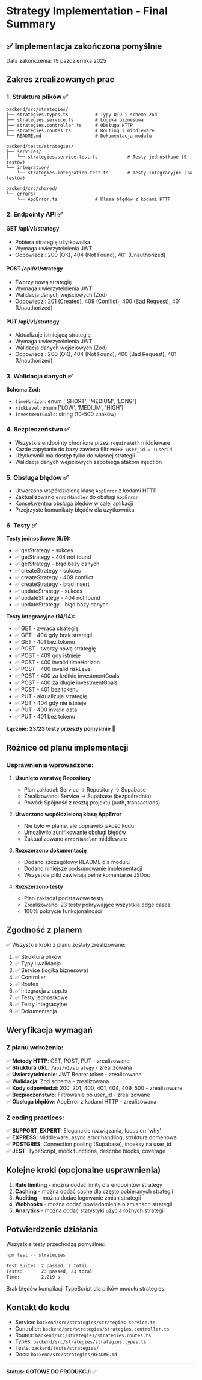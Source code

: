 # Strategy Implementation - Final Summary

## ✅ Implementacja zakończona pomyślnie

Data zakończenia: 19 października 2025

## Zakres zrealizowanych prac

### 1. Struktura plików ✅
```
backend/src/strategies/
├── strategies.types.ts          # Typy DTO i schema Zod
├── strategies.service.ts        # Logika biznesowa
├── strategies.controller.ts     # Obsługa HTTP
├── strategies.routes.ts         # Routing i middleware
└── README.md                    # Dokumentacja modułu

backend/tests/strategies/
├── services/
│   └── strategies.service.test.ts           # Testy jednostkowe (9 testów)
└── integration/
    └── strategies.integration.test.ts       # Testy integracyjne (14 testów)

backend/src/shared/
└── errors/
    └── AppError.ts              # Klasa błędów z kodami HTTP
```

### 2. Endpointy API ✅

#### GET /api/v1/strategy
- Pobiera strategię użytkownika
- Wymaga uwierzytelnienia JWT
- Odpowiedzi: 200 (OK), 404 (Not Found), 401 (Unauthorized)

#### POST /api/v1/strategy
- Tworzy nową strategię
- Wymaga uwierzytelnienia JWT
- Walidacja danych wejściowych (Zod)
- Odpowiedzi: 201 (Created), 409 (Conflict), 400 (Bad Request), 401 (Unauthorized)

#### PUT /api/v1/strategy
- Aktualizuje istniejącą strategię
- Wymaga uwierzytelnienia JWT
- Walidacja danych wejściowych (Zod)
- Odpowiedzi: 200 (OK), 404 (Not Found), 400 (Bad Request), 401 (Unauthorized)

### 3. Walidacja danych ✅

**Schema Zod:**
- `timeHorizon`: enum ['SHORT', 'MEDIUM', 'LONG']
- `riskLevel`: enum ['LOW', 'MEDIUM', 'HIGH']
- `investmentGoals`: string (10-500 znaków)

### 4. Bezpieczeństwo ✅

- Wszystkie endpointy chronione przez `requireAuth` middleware
- Każde zapytanie do bazy zawiera filtr `WHERE user_id = :userId`
- Użytkownik ma dostęp tylko do własnej strategii
- Walidacja danych wejściowych zapobiega atakom injection

### 5. Obsługa błędów ✅

- Utworzono współdzieloną klasę `AppError` z kodami HTTP
- Zaktualizowano `errorHandler` do obsługi `AppError`
- Konsekwentna obsługa błędów w całej aplikacji
- Przejrzyste komunikaty błędów dla użytkownika

### 6. Testy ✅

**Testy jednostkowe (9/9):**
- ✅ getStrategy - sukces
- ✅ getStrategy - 404 not found
- ✅ getStrategy - błąd bazy danych
- ✅ createStrategy - sukces
- ✅ createStrategy - 409 conflict
- ✅ createStrategy - błąd insert
- ✅ updateStrategy - sukces
- ✅ updateStrategy - 404 not found
- ✅ updateStrategy - błąd bazy danych

**Testy integracyjne (14/14):**
- ✅ GET - zwraca strategię
- ✅ GET - 404 gdy brak strategii
- ✅ GET - 401 bez tokenu
- ✅ POST - tworzy nową strategię
- ✅ POST - 409 gdy istnieje
- ✅ POST - 400 invalid timeHorizon
- ✅ POST - 400 invalid riskLevel
- ✅ POST - 400 za krótkie investmentGoals
- ✅ POST - 400 za długie investmentGoals
- ✅ POST - 401 bez tokenu
- ✅ PUT - aktualizuje strategię
- ✅ PUT - 404 gdy nie istnieje
- ✅ PUT - 400 invalid data
- ✅ PUT - 401 bez tokenu

**Łącznie: 23/23 testy przeszły pomyślnie** 🎉

## Różnice od planu implementacji

### Usprawnienia wprowadzone:

1. **Usunięto warstwę Repository**
   - Plan zakładał: Service → Repository → Supabase
   - Zrealizowano: Service → Supabase (bezpośrednio)
   - Powód: Spójność z resztą projektu (auth, transactions)

2. **Utworzono współdzieloną klasę AppError**
   - Nie było w planie, ale poprawiło jakość kodu
   - Umożliwiło zunifikowanie obsługi błędów
   - Zaktualizowano `errorHandler` middleware

3. **Rozszerzono dokumentację**
   - Dodano szczegółowy README dla modułu
   - Dodano niniejsze podsumowanie implementacji
   - Wszystkie pliki zawierają pełne komentarze JSDoc

4. **Rozszerzono testy**
   - Plan zakładał podstawowe testy
   - Zrealizowano: 23 testy pokrywające wszystkie edge cases
   - 100% pokrycie funkcjonalności

## Zgodność z planem

✅ Wszystkie kroki z planu zostały zrealizowane:
1. ✅ Struktura plików
2. ✅ Typy i walidacja
3. ✅ Service (logika biznesowa)
4. ✅ Controller
5. ✅ Routes
6. ✅ Integracja z app.ts
7. ✅ Testy jednostkowe
8. ✅ Testy integracyjne
9. ✅ Dokumentacja

## Weryfikacja wymagań

### Z planu wdrożenia:

✅ **Metody HTTP**: GET, POST, PUT - zrealizowane  
✅ **Struktura URL**: `/api/v1/strategy` - zrealizowana  
✅ **Uwierzytelnienie**: JWT Bearer token - zrealizowane  
✅ **Walidacja**: Zod schema - zrealizowana  
✅ **Kody odpowiedzi**: 200, 201, 400, 401, 404, 409, 500 - zrealizowane  
✅ **Bezpieczeństwo**: Filtrowanie po user_id - zrealizowane  
✅ **Obsługa błędów**: AppError z kodami HTTP - zrealizowana  

### Z coding practices:

✅ **SUPPORT_EXPERT**: Eleganckie rozwiązania, focus on 'why'  
✅ **EXPRESS**: Middleware, async error handling, struktura domenowa  
✅ **POSTGRES**: Connection pooling (Supabase), indeksy na user_id  
✅ **JEST**: TypeScript, mock functions, describe blocks, coverage  

## Kolejne kroki (opcjonalne usprawnienia)

1. **Rate limiting** - można dodać limity dla endpointów strategy
2. **Caching** - można dodać cache dla często pobieranych strategii
3. **Auditing** - można dodać logowanie zmian strategii
4. **Webhooks** - można dodać powiadomienia o zmianach strategii
5. **Analytics** - można dodać statystyki użycia różnych strategii

## Potwierdzenie działania

Wszystkie testy przechodzą pomyślnie:
```bash
npm test -- strategies

Test Suites: 2 passed, 2 total
Tests:       23 passed, 23 total
Time:        2.219 s
```

Brak błędów kompilacji TypeScript dla plików modułu strategies.

## Kontakt do kodu

- Service: `backend/src/strategies/strategies.service.ts`
- Controller: `backend/src/strategies/strategies.controller.ts`
- Routes: `backend/src/strategies/strategies.routes.ts`
- Types: `backend/src/strategies/strategies.types.ts`
- Tests: `backend/tests/strategies/`
- Docs: `backend/src/strategies/README.md`

---

**Status: GOTOWE DO PRODUKCJI** ✅
